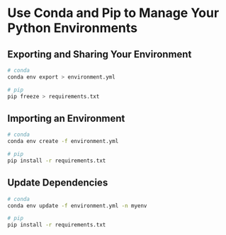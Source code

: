 # Use Conda and Pip to Manage Your Python Environments

## Exporting and Sharing Your Environment

```bash
# conda 
conda env export > environment.yml

# pip
pip freeze > requirements.txt
```

## Importing an Environment

```bash
# conda
conda env create -f environment.yml

# pip
pip install -r requirements.txt
```

## Update Dependencies

```bash
# conda
conda env update -f environment.yml -n myenv

# pip
pip install -r requirements.txt
```


